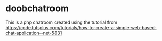 # doobchatroom
This is a php chatroom created using the tutorial from
https://code.tutsplus.com/tutorials/how-to-create-a-simple-web-based-chat-application--net-5931
